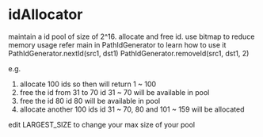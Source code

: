 # idAllocator
maintain a id pool of size of 2^16. allocate and free id. use bitmap to reduce memory usage
refer main in PathIdGenerator to learn how to use it
PathIdGenerator.nextId(src1, dst1)
PathIdGenerator.removeId(src1, dst1, 2)

e.g. 
1. allocate 100 ids
so then will return 1 ~ 100
2. free the id from 31 to 70
id 31 ~ 70 will be available in pool
3. free the id 80
id 80 will be available in pool
4. allocate another 100 ids
id 31 ~ 70, 80 and 101 ~ 159 will be allocated

edit LARGEST_SIZE to change your max size of your pool
